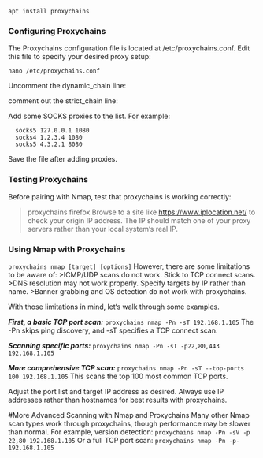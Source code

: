 ```apt install proxychains```

### Configuring Proxychains
The Proxychains configuration file is located at /etc/proxychains.conf. Edit this file to specify your desired proxy setup:

```nano /etc/proxychains.conf```

  Uncomment the dynamic_chain line:
  
  comment out the strict_chain line:
  
  Add some SOCKS proxies to the list. For example:
  
  ```
    socks5 127.0.0.1 1080
    socks4 1.2.3.4 1080  
    socks5 4.3.2.1 8080
  ```
    
Save the file after adding proxies.

### Testing Proxychains
Before pairing with Nmap, test that proxychains is working correctly:
>proxychains firefox
Browse to a site like https://www.iplocation.net/ to check your origin IP address.
The IP should match one of your proxy servers rather than your local system‘s real IP.

### Using Nmap with Proxychains
```proxychains nmap [target] [options]```
However, there are some limitations to be aware of:
    >ICMP/UDP scans do not work. Stick to TCP connect scans.
    >DNS resolution may not work properly. Specify targets by IP rather than name.
    >Banner grabbing and OS detection do not work with proxychains.

With those limitations in mind, let‘s walk through some examples.

***First, a basic TCP port scan:***
  ```proxychains nmap -Pn -sT 192.168.1.105```
    The -Pn skips ping discovery, and -sT specifies a TCP connect scan.

***Scanning specific ports:***
  ```proxychains nmap -Pn -sT -p22,80,443 192.168.1.105 ```

***More comprehensive TCP scan:***
  ```proxychains nmap -Pn -sT --top-ports 100 192.168.1.105```
    This scans the top 100 most common TCP ports.

Adjust the port list and target IP address as desired. Always use IP addresses rather than hostnames for best results with proxychains.

#More Advanced Scanning with Nmap and Proxychains
Many other Nmap scan types work through proxychains, though performance may be slower than normal.
For example, version detection:
```proxychains nmap -Pn -sV -p 22,80 192.168.1.105```
Or a full TCP port scan:
```proxychains nmap -Pn -p- 192.168.1.105```


